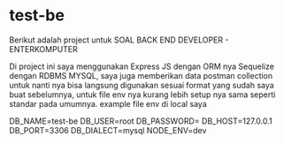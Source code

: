 # test-be

Berikut adalah project untuk SOAL BACK END DEVELOPER - ENTERKOMPUTER

Di project ini saya menggunakan Express JS dengan ORM nya Sequelize dengan RDBMS MYSQL, saya juga memberikan data postman collection untuk nanti nya bisa langsung digunakan sesuai format yang sudah saya buat sebelumnya, untuk file env nya kurang lebih setup nya sama seperti standar pada umumnya. example file env di local saya

DB_NAME=test-be
DB_USER=root
DB_PASSWORD=
DB_HOST=127.0.0.1
DB_PORT=3306
DB_DIALECT=mysql
NODE_ENV=dev
